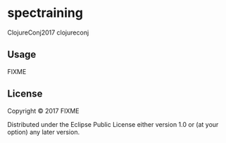 # spectraining
ClojureConj2017
clojureconj

## Usage

FIXME

## License

Copyright © 2017 FIXME

Distributed under the Eclipse Public License either version 1.0 or (at
your option) any later version.
